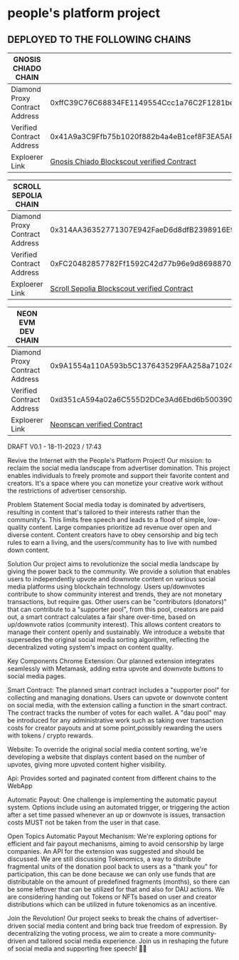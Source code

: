 # people's platform project

## DEPLOYED TO THE FOLLOWING CHAINS

| GNOSIS CHIADO CHAIN |   |
| --- | --- |
| Diamond Proxy Contract Address | 0xffC39C76C68834FE1149554Ccc1a76C2F1281beD |
| Verified Contract Address | 0x41A9a3C9Ffb75b1020f882b4a4eB1cef8F3EA5AF |
| Exploerer Link | [Gnosis Chiado Blockscout verified Contract](https://gnosis-chiado.blockscout.com/address/0x41A9a3C9Ffb75b1020f882b4a4eB1cef8F3EA5AF?tab=contract) |

| SCROLL SEPOLIA CHAIN |   |
| --- | --- |
| Diamond Proxy Contract Address | 0x314AA36352771307E942FaeD6d8dfB2398916E92 |
| Verified Contract Address | 0xFC20482857782Ff1592C42d77b96e9d8698870F9 |
| Exploerer Link | [Scroll Sepolia Blockscout verified Contract](https://sepolia-blockscout.scroll.io/address/0xFC20482857782Ff1592C42d77b96e9d8698870F9/contracts#address-tabs) |

| NEON EVM DEV CHAIN |   |
| --- | --- |
| Diamond Proxy Contract Address | 0x9A1554a110A593b5C137643529FAA258a710245C |
| Verified Contract Address | 0xd351cA594a02a6C555D2DCe3Ad6Ebd6b5003904f |
| Exploerer Link | [Neonscan verified Contract](https://devnet.neonscan.org/address/0xd351cA594a02a6C555D2DCe3Ad6Ebd6b5003904f#contract) |


DRAFT V0.1 - 18-11-2023 / 17:43

Revive the Internet with the People's Platform Project! Our mission: to reclaim the social media landscape from advertiser domination. This project enables individuals to freely promote and support their favorite content and creators. It's a space where you can monetize your creative work without the restrictions of advertiser censorship. 



Problem Statement
Social media today is dominated by advertisers, resulting in content that's tailored to their interests rather than the community's. This limits free speech and leads to a flood of simple, low-quality content. Large companies prioritize ad revenue over open and diverse content.
Content creators have to obey censorship and big tech rules to earn a living, and the users/community has to live with numbed down content.

Solution
Our project aims to revolutionize the social media landscape by giving the power back to the community. We provide a solution that enables users to independently upvote and downvote content on various social media platforms using blockchain technology. 
Users up/downvotes contribute to show community interest and trends, they are not monetary transactions, but require gas.
Other users can be "contributors (donators)" that can contribute to a "supporter pool", from this pool, creators are paid out, a smart contract calculates a fair share over-time, based on up/downvote ratios (community interest).
This allows content creators to manage their content openly and sustainably. We introduce a website that supersedes the original social media sorting algorithm, reflecting the decentralized voting system's impact on content quality.

Key Components
Chrome Extension: Our planned extension integrates seamlessly with Metamask, adding extra upvote and downvote buttons to social media pages.

Smart Contract: The planned smart contract includes a "supporter pool" for collecting and managing donations. Users can upvote or downvote content on social media, with the extension calling a function in the smart contract. The contract tracks the number of votes for each wallet.
A "dau pool" may be introduced for any administrative work such as taking over transaction costs for creator payouts and at some point,possibly rewarding the users with tokens / crypto rewards.

Website: To override the original social media content sorting, we're developing a website that displays content based on the number of upvotes, giving more upvoted content higher visibility.


Api: Provides sorted and paginated content from different chains to the WebApp

Automatic Payout: One challenge is implementing the automatic payout system. Options include using an automated trigger, or triggering the action after a set time passed whenever an up or downvote is issues, transaction costs MUST not be taken from the user in that case.

Open Topics
Automatic Payout Mechanism: We're exploring options for efficient and fair payout mechanisms, aiming to avoid censorship by large companies.
An API for the extension was suggested and should be discussed.
We are still discussing Tokenomics, a way to distribute fragmental units of the donation pool back to users as a "thank you" for participation, this can be done because we can only use funds that are distributable on the amount of predefined fragments (months), so there can be some leftover that can be utilized for that and also for DAU actions.
We are considering handing out Tokens or NFTs based on user and creator distributions which can be utilized in future tokenomics as an incentive.

Join the Revolution!
Our project seeks to break the chains of advertiser-driven social media content and bring back true freedom of expression. By decentralizing the voting process, we aim to create a more community-driven and tailored social media experience. Join us in reshaping the future of social media and supporting free speech! 🚀🌐

